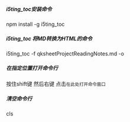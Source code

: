 ##### i5ting_toc安装命令	
npm install -g i5ting_toc		
##### i5ting_toc 将MD转换为HTML的命令		
i5ting_toc -f qksheetProjectReadingNotes.md -o	
##### 在指定位置打开命令行
按住shift键 然后右键 点击`在此处打开命令窗口`
##### 清空命令行
cls




